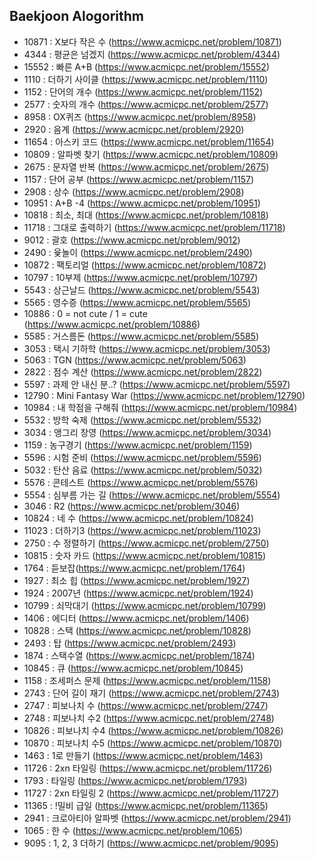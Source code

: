 ## Baekjoon Alogorithm ##

- 10871 : X보다 작은 수 (https://www.acmicpc.net/problem/10871)
- 4344 : 평균은 넘겠지 (https://www.acmicpc.net/problem/4344)
- 15552 : 빠른 A+B (https://www.acmicpc.net/problem/15552)
- 1110 : 더하기 사이클 (https://www.acmicpc.net/problem/1110)
- 1152 : 단어의 개수 (https://www.acmicpc.net/problem/1152)
- 2577 : 숫자의 개수 (https://www.acmicpc.net/problem/2577)
- 8958 : OX퀴즈 (https://www.acmicpc.net/problem/8958)
- 2920 : 음계 (https://www.acmicpc.net/problem/2920)
- 11654 : 아스키 코드 (https://www.acmicpc.net/problem/11654)
- 10809 : 알파벳 찾기 (https://www.acmicpc.net/problem/10809)
- 2675 : 문자열 반복 (https://www.acmicpc.net/problem/2675)
- 1157 : 단어 공부 (https://www.acmicpc.net/problem/1157)
- 2908 : 상수 (https://www.acmicpc.net/problem/2908)
- 10951 : A+B -4 (https://www.acmicpc.net/problem/10951)
- 10818 : 최소, 최대 (https://www.acmicpc.net/problem/10818)
- 11718 : 그대로 출력하기 (https://www.acmicpc.net/problem/11718)
- 9012 : 괄호 (https://www.acmicpc.net/problem/9012)
- 2490 : 윷놀이 (https://www.acmicpc.net/problem/2490)
- 10872 : 팩토리얼 (https://www.acmicpc.net/problem/10872)
- 10797 : 10부제 (https://www.acmicpc.net/problem/10797)
- 5543 : 상근날드 (https://www.acmicpc.net/problem/5543)
- 5565 : 영수증 (https://www.acmicpc.net/problem/5565)
- 10886 : 0 = not cute / 1 = cute (https://www.acmicpc.net/problem/10886)
- 5585 : 거스름돈 (https://www.acmicpc.net/problem/5585)
- 3053 : 택시 기하학 (https://www.acmicpc.net/problem/3053)
- 5063 : TGN (https://www.acmicpc.net/problem/5063)
- 2822 : 점수 계산 (https://www.acmicpc.net/problem/2822)
- 5597 : 과제 안 내신 분..? (https://www.acmicpc.net/problem/5597)
- 12790 : Mini Fantasy War (https://www.acmicpc.net/problem/12790)
- 10984 : 내 학점을 구해줘 (https://www.acmicpc.net/problem/10984)
- 5532 : 방학 숙제 (https://www.acmicpc.net/problem/5532)
- 3034 : 앵그리 창영 (https://www.acmicpc.net/problem/3034)
- 1159 : 농구경기 (https://www.acmicpc.net/problem/1159)
- 5596 : 시험 준비 (https://www.acmicpc.net/problem/5596)
- 5032 : 탄산 음료 (https://www.acmicpc.net/problem/5032)
- 5576 : 콘테스트 (https://www.acmicpc.net/problem/5576)
- 5554 : 심부름 가는 길 (https://www.acmicpc.net/problem/5554)
- 3046 : R2 (https://www.acmicpc.net/problem/3046)
- 10824 : 네 수 (https://www.acmicpc.net/problem/10824)
- 11023 : 더하기3 (https://www.acmicpc.net/problem/11023)
- 2750 : 수 정렬하기 (https://www.acmicpc.net/problem/2750) 
- 10815 : 숫자 카드 (https://www.acmicpc.net/problem/10815)
- 1764 : 듣보잡(https://www.acmicpc.net/problem/1764)
- 1927 : 최소 힙 (https://www.acmicpc.net/problem/1927)
- 1924 : 2007년 (https://www.acmicpc.net/problem/1924)
- 10799 : 쇠막대기 (https://www.acmicpc.net/problem/10799)
- 1406 : 에디터 (https://www.acmicpc.net/problem/1406)
- 10828 : 스택 (https://www.acmicpc.net/problem/10828)
- 2493 : 탑 (https://www.acmicpc.net/problem/2493)
- 1874 : 스택수열 (https://www.acmicpc.net/problem/1874)
- 10845 : 큐 (https://www.acmicpc.net/problem/10845)
- 1158 : 조세퍼스 문제 (https://www.acmicpc.net/problem/1158)
- 2743 : 단어 길이 재기 (https://www.acmicpc.net/problem/2743)
- 2747 : 피보나치 수 (https://www.acmicpc.net/problem/2747)
- 2748 : 피보나치 수2 (https://www.acmicpc.net/problem/2748)
- 10826 : 피보나치 수4 (https://www.acmicpc.net/problem/10826)
- 10870 : 피보나치 수5 (https://www.acmicpc.net/problem/10870)
- 1463 : 1로 만들기 (https://www.acmicpc.net/problem/1463)
- 11726 : 2xn 타일링 (https://www.acmicpc.net/problem/11726)
- 1793 : 타일링 (https://www.acmicpc.net/problem/1793)
- 11727 : 2xn 타일링 2 (https://www.acmicpc.net/problem/11727)
- 11365 : !밀비 급일 (https://www.acmicpc.net/problem/11365)
- 2941 : 크로아티아 알파벳 (https://www.acmicpc.net/problem/2941)
- 1065 : 한 수 (https://www.acmicpc.net/problem/1065)
- 9095 : 1, 2, 3 더하기 (https://www.acmicpc.net/problem/9095)
